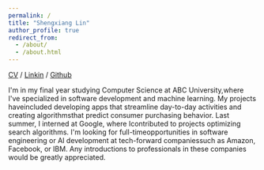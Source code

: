 ```yaml
---
permalink: /
title: "Shengxiang Lin"
author_profile: true
redirect_from: 
  - /about/
  - /about.html
---
```



  [CV](../assets/cv.pdf) /  [Linkin](https://www.linkedin.com/in/shengxiang-lin-b13106325/) /  [Github](https://github.com/reallinshengxiang)

I'm in my final year studying Computer Science at ABC University,where I've specialized in software development and machine learning. My projects haveincluded developing apps that streamline day-to-day activities and creating algorithmsthat predict consumer purchasing behavior. Last summer, I interned at Google, where Icontributed to projects optimizing search algorithms. I'm looking for full-timeopportunities in software engineering or AI development at tech-forward companiessuch as Amazon, Facebook, or IBM. Any introductions to professionals in these companies would be greatly appreciated.
